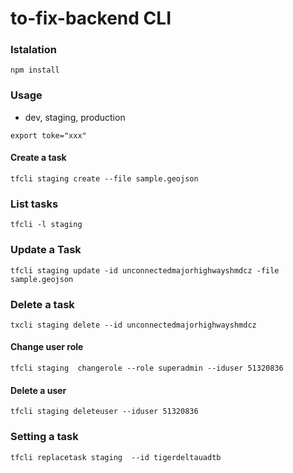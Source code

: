 # to-fix-backend CLI
### Istalation

`npm install`

### Usage

- dev, staging, production

`export toke="xxx"`

#### Create a task

`tfcli staging create --file sample.geojson`

### List tasks

`tfcli -l staging`

### Update a Task

```
tfcli staging update -id unconnectedmajorhighwayshmdcz -file sample.geojson 
```

### Delete a task

`txcli staging delete --id unconnectedmajorhighwayshmdcz`

#### Change user role

`tfcli staging  changerole --role superadmin --iduser 51320836`

#### Delete a user

`tfcli staging deleteuser --iduser 51320836`


### Setting a task 

`tfcli replacetask staging  --id tigerdeltauadtb`
